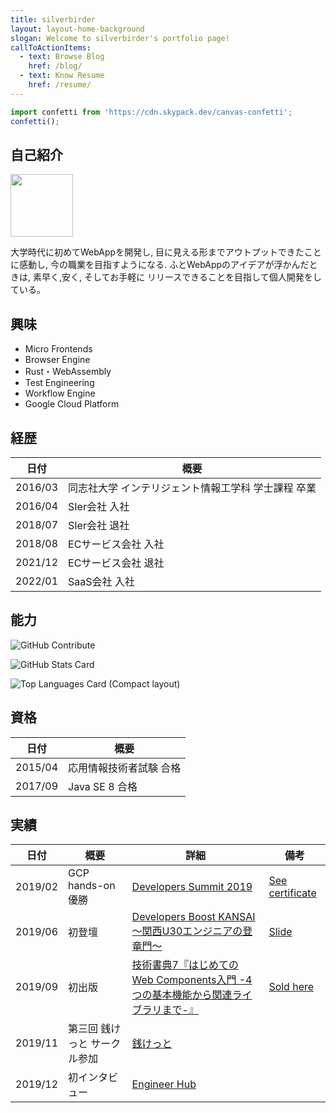 ```yaml
---
title: silverbirder
layout: layout-home-background
slogan: Welcome to silverbirder's portfolio page!
callToActionItems:
  - text: Browse Blog
    href: /blog/
  - text: Know Resume
    href: /resume/
---
```


```js script
import confetti from 'https://cdn.skypack.dev/canvas-confetti';
confetti();
```

## 自己紹介

<img src="https://res.cloudinary.com/silverbirder/image/fetch/c_fill,g_face,w_100/r_max/f_auto/https%3A%2F%2Fgoogle-account-photo.vercel.app%2Fapi%2F%3Faccount_id%3D101722346324226588907" style="width: 100px"/>

大学時代に初めてWebAppを開発し, 目に見える形までアウトプットできたことに感動し, 今の職業を目指すようになる. ふとWebAppのアイデアが浮かんだときは, 素早く,安く, そしてお手軽に リリースできることを目指して個人開発をしている。

## 興味

* Micro Frontends
* Browser Engine
* Rust・WebAssembly
* Test Engineering
* Workflow Engine
* Google Cloud Platform

## 経歴

|日付|概要|
|--|--|
|2016/03|同志社大学 インテリジェント情報工学科 学士課程 卒業|
|2016/04|SIer会社 入社|
|2018/07|SIer会社 退社|
|2018/08|ECサービス会社 入社|
|2021/12|ECサービス会社 退社|
|2022/01|SaaS会社 入社|

## 能力

![GitHub Contribute](https://grass-graph.appspot.com/images/Silver-birder.png)

![GitHub Stats Card](https://github-readme-stats.vercel.app/api?username=Silver-birder&count_private=true&show_icons=true)

![Top Languages Card (Compact layout)](https://github-readme-stats.vercel.app/api/top-langs/?username=Silver-birder&layout=compact)

## 資格

|日付|概要|
|--|--|
|2015/04|応用情報技術者試験 合格|
|2017/09|Java SE 8 合格|

## 実績

|日付|概要|詳細|備考|
|--|--|--|--|
|2019/02|GCP hands-on 優勝|[Developers Summit 2019](https://event.shoeisha.jp/devsumi/20190214/session/2015/)|[See certificate](https://res.cloudinary.com/silverbirder/image/upload/v1551278903/Accomplish%C2%ADments/developers_summit_2019_gcp_handson.jpg)|
|2019/06|初登壇|[Developers Boost KANSAI ～関西U30エンジニアの登竜門～](https://event.shoeisha.jp/devboost/20190615/timetable#tt1810)|[Slide](https://www.slideshare.net/monotaro-itd-pr/ss-150331504)|
|2019/09|初出版|[技術書典7『はじめてのWeb Components入門 -4つの基本機能から関連ライブラリまで-』](https://techbookfest.org/event/tbf07/circle/5117648689954816)|[Sold here](https://www.amazon.co.jp/dp/B08CY2QCFV/)|
|2019/11|第三回 銭けっと サークル参加|[銭けっと](https://zeniket.jimdofree.com/)||
|2019/12|初インタビュー|[Engineer Hub](https://employment.en-japan.com/engineerhub/entry/2019/12/19/103000)||